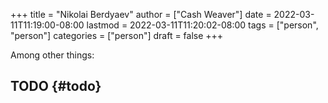 +++
title = "Nikolai Berdyaev"
author = ["Cash Weaver"]
date = 2022-03-11T11:19:00-08:00
lastmod = 2022-03-11T11:20:02-08:00
tags = ["person", "person"]
categories = ["person"]
draft = false
+++

Among other things:


## TODO {#todo}
